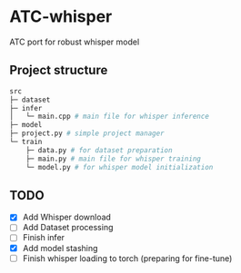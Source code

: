 # ATC-whisper
ATC port for robust whisper model

## Project structure

``` python
src
├─ dataset
├─ infer
│   └─ main.cpp # main file for whisper inference 
├─ model
├─ project.py # simple project manager
└─ train
    ├─ data.py # for dataset preparation
    ├─ main.py # main file for whisper training
    └─ model.py # for whisper model initialization
```

## TODO

- [x] Add Whisper download
- [ ] Add Dataset processing
- [ ] Finish infer
- [x] Add model stashing
- [ ] Finish whisper loading to torch (preparing for fine-tune)